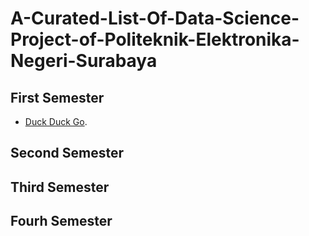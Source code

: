 # A-Curated-List-Of-Data-Science-Project-of-Politeknik-Elektronika-Negeri-Surabaya

## First Semester
- [Duck Duck Go](https://duckduckgo.com).
## Second Semester
## Third Semester
## Fourh Semester
